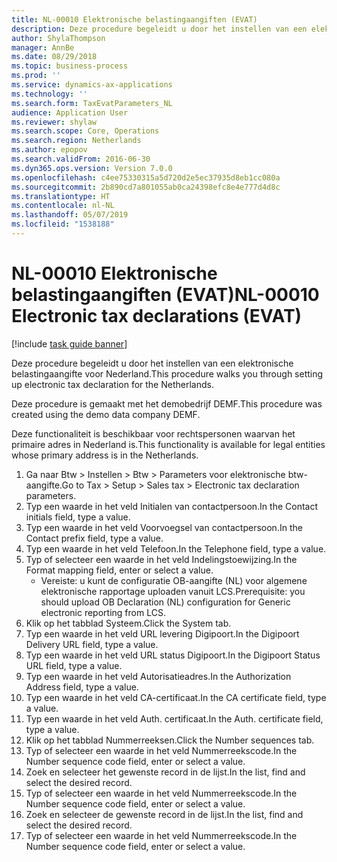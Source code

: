 ```yaml
---
title: NL-00010 Elektronische belastingaangiften (EVAT)
description: Deze procedure begeleidt u door het instellen van een elektronische belastingaangifte voor Nederland.
author: ShylaThompson
manager: AnnBe
ms.date: 08/29/2018
ms.topic: business-process
ms.prod: ''
ms.service: dynamics-ax-applications
ms.technology: ''
ms.search.form: TaxEvatParameters_NL
audience: Application User
ms.reviewer: shylaw
ms.search.scope: Core, Operations
ms.search.region: Netherlands
ms.author: epopov
ms.search.validFrom: 2016-06-30
ms.dyn365.ops.version: Version 7.0.0
ms.openlocfilehash: c4ee75330315a5d720d2e5ec37935d8eb1cc080a
ms.sourcegitcommit: 2b890cd7a801055ab0ca24398efc8e4e777d4d8c
ms.translationtype: HT
ms.contentlocale: nl-NL
ms.lasthandoff: 05/07/2019
ms.locfileid: "1538188"
---
```

# <a name="nl-00010-electronic-tax-declarations-evat"></a><span data-ttu-id="7ac21-103">NL-00010 Elektronische belastingaangiften (EVAT)</span><span class="sxs-lookup"><span data-stu-id="7ac21-103">NL-00010 Electronic tax declarations (EVAT)</span></span>

[!include [task guide banner](../../includes/task-guide-banner.md)]

<span data-ttu-id="7ac21-104">Deze procedure begeleidt u door het instellen van een elektronische belastingaangifte voor Nederland.</span><span class="sxs-lookup"><span data-stu-id="7ac21-104">This procedure walks you through setting up electronic tax declaration for the Netherlands.</span></span>

<span data-ttu-id="7ac21-105">Deze procedure is gemaakt met het demobedrijf DEMF.</span><span class="sxs-lookup"><span data-stu-id="7ac21-105">This procedure was created using the demo data company DEMF.</span></span> 

<span data-ttu-id="7ac21-106">Deze functionaliteit is beschikbaar voor rechtspersonen waarvan het primaire adres in Nederland is.</span><span class="sxs-lookup"><span data-stu-id="7ac21-106">This functionality is available for legal entities whose primary address is in the Netherlands.</span></span>



1. <span data-ttu-id="7ac21-107">Ga naar Btw > Instellen > Btw > Parameters voor elektronische btw-aangifte.</span><span class="sxs-lookup"><span data-stu-id="7ac21-107">Go to Tax > Setup > Sales tax > Electronic tax declaration parameters.</span></span>
2. <span data-ttu-id="7ac21-108">Typ een waarde in het veld Initialen van contactpersoon.</span><span class="sxs-lookup"><span data-stu-id="7ac21-108">In the Contact initials field, type a value.</span></span>
3. <span data-ttu-id="7ac21-109">Typ een waarde in het veld Voorvoegsel van contactpersoon.</span><span class="sxs-lookup"><span data-stu-id="7ac21-109">In the Contact prefix field, type a value.</span></span>
4. <span data-ttu-id="7ac21-110">Typ een waarde in het veld Telefoon.</span><span class="sxs-lookup"><span data-stu-id="7ac21-110">In the Telephone field, type a value.</span></span>
5. <span data-ttu-id="7ac21-111">Typ of selecteer een waarde in het veld Indelingstoewijzing.</span><span class="sxs-lookup"><span data-stu-id="7ac21-111">In the Format mapping field, enter or select a value.</span></span>
    * <span data-ttu-id="7ac21-112">Vereiste: u kunt de configuratie OB-aangifte (NL) voor algemene elektronische rapportage uploaden vanuit LCS.</span><span class="sxs-lookup"><span data-stu-id="7ac21-112">Prerequisite: you should upload OB Declaration (NL) configuration for Generic electronic reporting from LCS.</span></span>  
6. <span data-ttu-id="7ac21-113">Klik op het tabblad Systeem.</span><span class="sxs-lookup"><span data-stu-id="7ac21-113">Click the System tab.</span></span>
7. <span data-ttu-id="7ac21-114">Typ een waarde in het veld URL levering Digipoort.</span><span class="sxs-lookup"><span data-stu-id="7ac21-114">In the Digipoort Delivery URL field, type a value.</span></span>
8. <span data-ttu-id="7ac21-115">Typ een waarde in het veld URL status Digipoort.</span><span class="sxs-lookup"><span data-stu-id="7ac21-115">In the Digipoort Status URL field, type a value.</span></span>
9. <span data-ttu-id="7ac21-116">Typ een waarde in het veld Autorisatieadres.</span><span class="sxs-lookup"><span data-stu-id="7ac21-116">In the Authorization Address field, type a value.</span></span>
10. <span data-ttu-id="7ac21-117">Typ een waarde in het veld CA-certificaat.</span><span class="sxs-lookup"><span data-stu-id="7ac21-117">In the CA certificate field, type a value.</span></span>
11. <span data-ttu-id="7ac21-118">Typ een waarde in het veld Auth. certificaat.</span><span class="sxs-lookup"><span data-stu-id="7ac21-118">In the Auth. certificate field, type a value.</span></span>
12. <span data-ttu-id="7ac21-119">Klik op het tabblad Nummerreeksen.</span><span class="sxs-lookup"><span data-stu-id="7ac21-119">Click the Number sequences tab.</span></span>
13. <span data-ttu-id="7ac21-120">Typ of selecteer een waarde in het veld Nummerreekscode.</span><span class="sxs-lookup"><span data-stu-id="7ac21-120">In the Number sequence code field, enter or select a value.</span></span>
14. <span data-ttu-id="7ac21-121">Zoek en selecteer het gewenste record in de lijst.</span><span class="sxs-lookup"><span data-stu-id="7ac21-121">In the list, find and select the desired record.</span></span>
15. <span data-ttu-id="7ac21-122">Typ of selecteer een waarde in het veld Nummerreekscode.</span><span class="sxs-lookup"><span data-stu-id="7ac21-122">In the Number sequence code field, enter or select a value.</span></span>
16. <span data-ttu-id="7ac21-123">Zoek en selecteer de gewenste record in de lijst.</span><span class="sxs-lookup"><span data-stu-id="7ac21-123">In the list, find and select the desired record.</span></span>
17. <span data-ttu-id="7ac21-124">Typ of selecteer een waarde in het veld Nummerreekscode.</span><span class="sxs-lookup"><span data-stu-id="7ac21-124">In the Number sequence code field, enter or select a value.</span></span>

